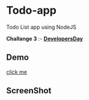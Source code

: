 # Todo-app
Todo List app using NodeJS

**Challange 3** :- [**DevelopersDay**](https://developerdays.tech/)

## Demo

[click me](https://glacial-bayou-60045.herokuapp.com/)

## ScreenShot

